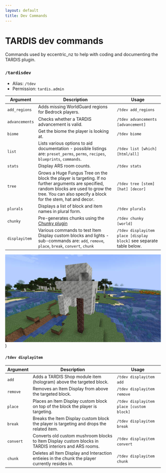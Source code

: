 ```yaml
---
layout: default
title: Dev Commands
---
```


# TARDIS dev commands

Commands used by eccentric_nz to help with coding and documenting the TARDIS plugin.

### `/tardisdev`

* Alias: `/tdev`
* Permission: `tardis.admin`

| Argument                | Description                                                                                                                                                                                              | Usage                                                               |
|-------------------------|----------------------------------------------------------------------------------------------------------------------------------------------------------------------------------------------------------|---------------------------------------------------------------------|
| `add_regions`           | Adds missing WorldGuard regions for Bedrock players.                                                                                                                                                     | `/tdev add_regions`                                                 |
| `advancements`          | Checks whether a TARDIS advancement is valid.                                                                                                                                                            | `/tdev advancements [advancement]`                                  |
| `biome`                 | Get the biome the player is looking at.                                                                                                                                                                  | `/tdev biome`                                                       |
| `list`                  | Lists various options to aid documentation - possible listings are: `preset_perms`, `perms`, `recipes`, `blueprints`, `commands`.                                                                        | `/tdev list [which] [html/all]`                                     |
| `stats`                 | Display ARS room counts.                                                                                                                                                                                 | `/tdev stats`                                                       |
| <a id="tree"></a>`tree` | Grows a Huge Fungus Tree on the block the player is targeting. If no further arguments are specified, random blocks are used to grow the tree. You can also specify a block for the stem, hat and decor. | `/tdev tree [stem] [hat] [decor]`                                   |
| `plurals`               | Displays a list of block and item names in plural form.                                                                                                                                                  | `/tdev plurals`                                                     |
| `chunky`                | Pre-generates chunks using the [Chunky plugin](https://www.spigotmc.org/resources/chunky.81534/)                                                                                                         | `/tdev chunky [world]`                                              |
| `displayitem`           | Various commands to test Item Display custom blocks and lights - sub-commands are: `add`, `remove`, `place`, `break`, `convert`, `chunk`                                                                 | `/tdev displayitem place [display block]` see separate table below. |

![Custom tree](/images/docs/tree.jpg))

#### `/tdev displayitem`

| Argument     | Description                                                                                                                        | Usage                                    |
| ------------ | ---------------------------------------------------------------------------------------------------------------------------------- | ---------------------------------------- |
| `add`        | Adds a TARDIS Shop module item (hologram) above the targeted block.                                                                | `/tdev displayitem add`                  |
| `remove`     | Removes an Item Display from above the targeted block.                                                                             | `/tdev displayitem remove`               |
| `place`      | Places an Item Display custom block on top of the block the player is targeting.                                                   | `/tdev displayitem place [custom block]` |
| `break`      | Breaks the Item Display custom block the player is targeting and drops the related item.                                           | `/tdev displayitem break`                |
| `convert`    | Converts old custom mushroom blocks to Item Display custom blocks in TARDIS interiors and ARS rooms.                               | `/tdev displayitem convert`              |
| `chunk`      | Deletes all Item Display and Interaction entieies in the chunk the player currently resides in.                                    | `/tdev displayitem chunk`                |
